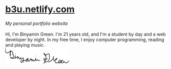 # [b3u.netlify.com](https://b3u.netlify.com)
*My personal portfolio website*
<br/>
<br/>
Hi, I'm Binyamin Green. I'm 21 years old, and I'm a student by day and a web developer by night. In my free time, I enjoy computer programming, reading and playing music.
<br/>
![Signed, Binyamin Green](/assets/img/signature_sm.png)